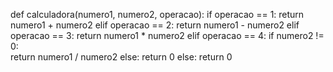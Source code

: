 def calculadora(numero1, numero2, operacao):
    if operacao == 1:
        return numero1 + numero2
    elif operacao == 2:
        return numero1 - numero2
    elif operacao == 3:
        return numero1 * numero2
    elif operacao == 4:
        if numero2 != 0:  
            return numero1 / numero2
        else:
            return 0
    else:
        return 0
